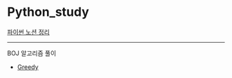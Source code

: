 # Python_study

[파이썬 노션 정리](https://www.notion.so/Python-fd592b6e5eab499c8be98342e5a80ad1)

---
BOJ 알고리즘 풀이
- [Greedy](https://github.com/hwas2/Python_algo/blob/master/Greedy.md)
